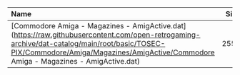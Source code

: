 |Name|Size|
|:---|---:|
|[Commodore Amiga - Magazines - AmigActive.dat](https://raw.githubusercontent.com/open-retrogaming-archive/dat-catalog/main/root/basic/TOSEC-PIX/Commodore/Amiga/Magazines/AmigActive/Commodore Amiga - Magazines - AmigActive.dat)|2554|
